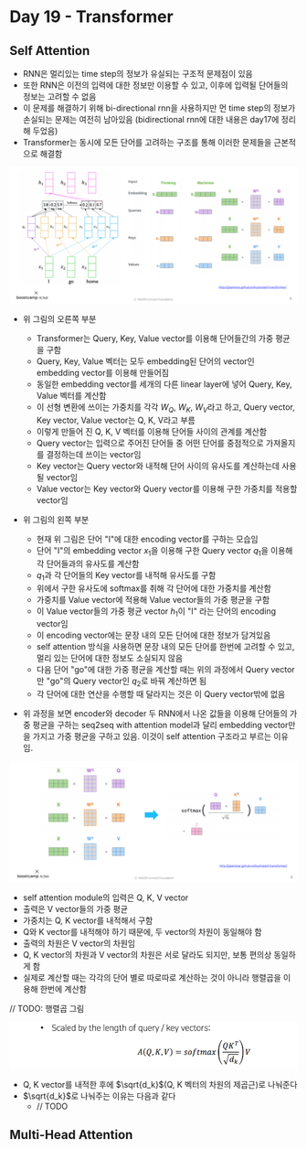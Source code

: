 # Day 19 - Transformer

## Self Attention

* RNN은 멀리있는 time step의 정보가 유실되는 구조적 문제점이 있음
* 또한 RNN은 이전의 입력에 대한 정보만 이용할 수 있고, 이후에 입력될 단어들의 정보는 고려할 수 없음
* 이 문제를 해결하기 위해 bi-directional rnn을 사용하지만 먼 time step의 정보가 손실되는 문제는 여전히 남아있음 (bidirectional rnn에 대한 내용은 day17에 정리해 두었음)
* Transformer는 동시에 모든 단어를 고려하는 구조를 통해 이러한 문제들을 근본적으로 해결함

![transformer](./img/day19/transformer1.png)

* 위 그림의 오른쪽 부분
  * Transformer는 Query, Key, Value vector를 이용해 단어들간의 가중 평균을 구함
  * Query, Key, Value 벡터는 모두 embedding된 단어의 vector인 embedding vector를 이용해 만들어짐
  * 동일한 embedding vector를 세개의 다른 linear layer에 넣어 Query, Key, Value 벡터를 계산함
  * 이 선형 변환에 쓰이는 가중치를 각각 $W_Q$, $W_K$, $W_V$라고 하고, Query vector, Key vector, Value vector는 Q, K, V라고 부름
  * 이렇게 만들어 진 Q, K, V 벡터를 이용해 단어들 사이의 관계를 계산함
  * Query vector는 입력으로 주어진 단어들 중 어떤 단어를 중점적으로 가져올지를 결정하는데 쓰이는 vector임
  * Key vector는 Query vector와 내적해 단어 사이의 유사도를 계산하는데 사용될 vector임
  * Value vector는 Key vector와 Query vector를 이용해 구한 가중치를 적용할 vector임
* 위 그림의 왼쪽 부분
  * 현재 위 그림은 단어 "I"에 대한 encoding vector를 구하는 모습임
  * 단어 "I"의 embedding vector $x_1$을 이용해 구한 Query vector $q_1$을 이용해 각 단어들과의 유사도를 계산함
  * $q_1$과 각 단어들의 Key vector를 내적해 유사도를 구함
  * 위에서 구한 유사도에 softmax를 취해 각 단어에 대한 가중치를 계산함
  * 가중치를 Value vector에 적용해 Value vector들의 가중 평균을 구함
  * 이 Value vector들의 가중 평균 vector $h_1$이 "I" 라는 단어의 encoding vector임
  * 이 encoding vector에는 문장 내의 모든 단어에 대한 정보가 담겨있음
  * self attention 방식을 사용하면 문장 내의 모든 단어를 한번에 고려할 수 있고, 멀리 있는 단어에 대한 정보도 소실되지 않음
  * 다음 단어 "go"에 대한 가중 평균을 계산할 때는 위의 과정에서 Query vector만 "go"의 Query vector인 $q_2$로 바꿔 계산하면 됨
  * 각 단어에 대한 연산을 수행할 때 달라지는 것은 이 Query vector밖에 없음

* 위 과정을 보면 encoder와 decoder 두 RNN에서 나온 값들을 이용해 단어들의 가중 평균을 구하는 seq2seq with attention model과 달리 embedding vector만을 가지고 가중 평균을 구하고 있음. 이것이 self attention 구조라고 부르는 이유임.

![transformer](./img/day19/transformer2.png)

* self attention module의 입력은 Q, K, V vector
* 출력은 V vector들의 가중 평균 
* 가중치는 Q, K vector를 내적해서 구함
* Q와 K vector를 내적해야 하기 때문에, 두 vector의 차원이 동일해야 함
* 출력의 차원은 V vector의 차원임
* Q, K vector의 차원과 V vector의 차원은 서로 달라도 되지만, 보통 편의상 동일하게 함
* 실제로 계산할 때는 각각의 단어 별로 따로따로 계산하는 것이 아니라 행렬곱을 이용해 한번에 계산함
  
// TODO: 행렬곱 그림

![transformer](./img/day19/transformer3.png)

* Q, K vector를 내적한 후에 $\sqrt{d_k}$(Q, K 벡터의 차원의 제곱근)로 나눠준다
* $\sqrt{d_k}$로 나눠주는 이유는 다음과 같다
  * // TODO 

## Multi-Head Attention